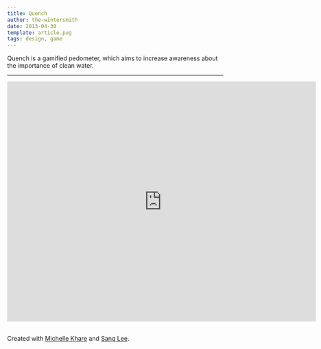 ```yaml
---
title: Quench
author: the-wintersmith
date: 2013-04-30
template: article.pug
tags: design, game
---
```


Quench is a gamified pedometer, which aims to increase awareness about the importance of clean water. 

---

<div class="youtube" id="TO-B2GVZOiA"></div>
<iframe src="https://docs.google.com/presentation/d/176Ojr2c4wB6jJkWHwalql-sEPyQWTy0I3RIoxoKBbao/embed?start=false&loop=false&delayms=3000" frameborder="0" width="720" height="561" allowfullscreen="true" mozallowfullscreen="true" webkitallowfullscreen="true"></iframe>

&nbsp;
<br>
Created with [Michelle Khare](michellekhare.wix.com/michellekhare) and [Sang Lee](http://www.sanglee.me/). 